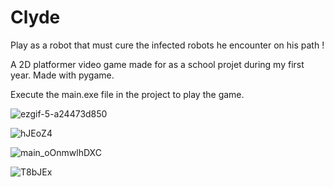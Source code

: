 # Clyde
Play as a robot that must cure the infected robots he encounter on his path !

A 2D platformer video game made for as a school projet during my first year. 
Made with pygame.

Execute the main.exe file in the project to play the game.


![ezgif-5-a24473d850](https://github.com/Yohan27x/Clyde/assets/81105099/4978aa21-c4d7-46dd-886a-31be9e538f07)

![hJEoZ4](https://github.com/Yohan27x/Isometric-Builder/assets/81105099/5f5e5316-0b77-47de-a8aa-a5d70cf98fca)

![main_oOnmwlhDXC](https://github.com/Yohan27x/Clyde/assets/81105099/bce49278-e492-4b91-8658-2562fb0c4735)

![T8bJEx](https://github.com/Yohan27x/Isometric-Builder/assets/81105099/5939e71d-dd9a-4001-8cb0-5418bcdcb987)



